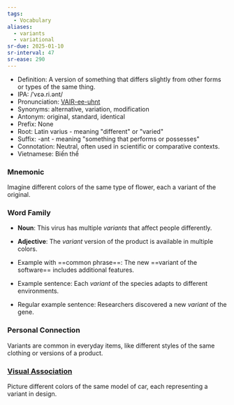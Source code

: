 ```yaml
---
tags:
  - Vocabulary
aliases:
  - variants
  - variational
sr-due: 2025-01-10
sr-interval: 47
sr-ease: 290
---
```


- Definition: A version of something that differs slightly from other forms or types of the same thing.
- IPA: /ˈvɛə.ri.ənt/
- Pronunciation: [VAIR-ee-uhnt](https://www.google.com/search?q=how+to+pronounce+variant)
- Synonyms: alternative, variation, modification
- Antonym: original, standard, identical
- Prefix: None
- Root: Latin varius - meaning "different" or "varied"
- Suffix: -ant - meaning "something that performs or possesses"
- Connotation: Neutral, often used in scientific or comparative contexts.
- Vietnamese: Biến thể

### Mnemonic

Imagine different colors of the same type of flower, each a variant of the original.

### Word Family

- **Noun**: This virus has multiple *variants* that affect people differently.
- **Adjective**: The *variant* version of the product is available in multiple colors.
  
- Example with ==common phrase==: The new ==variant of the software== includes additional features.
- Example sentence: Each *variant* of the species adapts to different environments.
- Regular example sentence: Researchers discovered a new *variant* of the gene.

### Personal Connection

Variants are common in everyday items, like different styles of the same clothing or versions of a product.

### [Visual Association](https://www.google.com/search?tbm=isch&q=variant)

Picture different colors of the same model of car, each representing a variant in design.